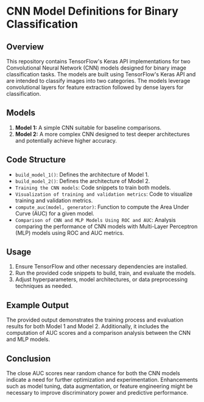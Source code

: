 # CNN Model Definitions for Binary Classification

## Overview
This repository contains TensorFlow's Keras API implementations for two Convolutional Neural Network (CNN) models designed for binary image classification tasks. The models are built using TensorFlow's Keras API and are intended to classify images into two categories. The models leverage convolutional layers for feature extraction followed by dense layers for classification.

## Models
1. **Model 1:** A simple CNN suitable for baseline comparisons.
2. **Model 2:** A more complex CNN designed to test deeper architectures and potentially achieve higher accuracy.

## Code Structure
- `build_model_1()`: Defines the architecture of Model 1.
- `build_model_2()`: Defines the architecture of Model 2.
- `Training the CNN models`: Code snippets to train both models.
- `Visualization of training and validation metrics`: Code to visualize training and validation metrics.
- `compute_auc(model, generator)`: Function to compute the Area Under Curve (AUC) for a given model.
- `Comparison of CNN and MLP Models Using ROC and AUC`: Analysis comparing the performance of CNN models with Multi-Layer Perceptron (MLP) models using ROC and AUC metrics.

## Usage
1. Ensure TensorFlow and other necessary dependencies are installed.
2. Run the provided code snippets to build, train, and evaluate the models.
3. Adjust hyperparameters, model architectures, or data preprocessing techniques as needed.

## Example Output
The provided output demonstrates the training process and evaluation results for both Model 1 and Model 2. Additionally, it includes the computation of AUC scores and a comparison analysis between the CNN and MLP models.

## Conclusion
The close AUC scores near random chance for both the CNN models indicate a need for further optimization and experimentation. Enhancements such as model tuning, data augmentation, or feature engineering might be necessary to improve discriminatory power and predictive performance.

